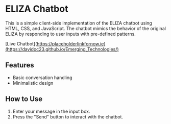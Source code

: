 # ELIZA Chatbot

This is a simple client-side implementation of the ELIZA chatbot using HTML, CSS, and JavaScript. The chatbot mimics the behavior of the original ELIZA by responding to user inputs with pre-defined patterns.

[Live Chatbot](https://placeholderlinkfornow.ie](https://davidoc23.github.io/Emerging_Technologies/)

## Features
- Basic conversation handling
- Minimalistic design

## How to Use
1. Enter your message in the input box.
2. Press the "Send" button to interact with the chatbot.
